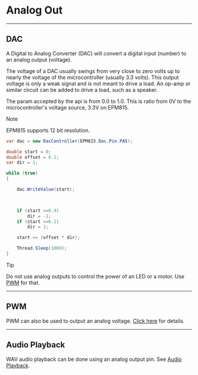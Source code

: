 # Analog Out
---
## DAC
A Digital to Analog Converter (DAC) will convert a digital input (number) to an analog output (voltage). 

The voltage of a DAC usually swings from very close to zero volts up to nearly the voltage of the microcontroller (usually 3.3 volts). This output voltage is only a weak signal and is not meant to drive a load. An op-amp or similar circuit can be added to drive a load, such as a speaker.

The param accepted by the api is from 0.0 to 1.0. This is ratio from 0V to the microcontroller's voltage source, 3.3V on EPM815.

> [!Note]
> EPM815 supports 12 bit resolution.

```cs
var dac = new DacController(EPM815.Dac.Pin.PA5);

double start = 0;
double offset = 0.1;
var dir = 1;

while (true)
{

    dac.WriteValue(start);

    

    if (start >=0.9)
        dir = -1;
    if (start <=0.1)
        dir = 1;

    start += (offset * dir);

    Thread.Sleep(1000);
}
```

> [!Tip]
> Do not use analog outputs to control the power of an LED or a motor. Use [PWM](pwm.md) for that.

---

## PWM
PWM can also be used to output an analog voltage. [Click here](pwm.md) for details.

---

## Audio Playback
WAV audio playback can be done using an analog output pin. See [Audio Playback](../../software/tinyclr/tutorials/audio-playback.md).

